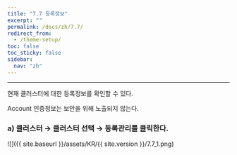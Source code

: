 ```yaml
---
title: "7.7 등록정보"
excerpt: ""
permalink: /docs/zh/7.7/
redirect_from:
  - /theme-setup/
toc: false
toc_sticky: false
sidebar:
  nav: "zh"
---
```


---
현재 클러스터에 대한 등록정보를 확인할 수 있다.

Account 인증정보는 보안을 위해 노출되지 않는다.

### a\) 클러스터 → 클러스터 선택 → 등록관리를 클릭한다.
![]({{ site.baseurl }}/assets/KR/{{ site.version }}/7.7_1.png)
